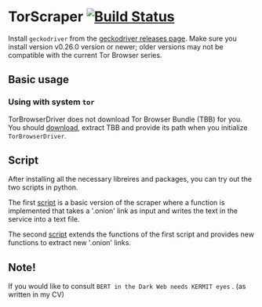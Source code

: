 # TorScraper [![Build Status](https://travis-ci.com/webfp/tor-browser-selenium.svg?branch=main)](https://travis-ci.com/webfp/tor-browser-selenium)

Install `geckodriver` from the [geckodriver releases page](https://github.com/mozilla/geckodriver/releases/). Make sure you install version v0.26.0 version or newer; older versions may not be compatible with the current Tor Browser series.

## Basic usage
### Using with system `tor`

TorBrowserDriver does not download Tor Browser Bundle (TBB) for you. You should [download](https://www.torproject.org/projects/torbrowser.html.en), extract TBB and provide its path when you initialize `TorBrowserDriver`.


## Script

After installing all the necessary libreires and packages, you can try out the two scripts in python.

The first [script](https://github.com/LeonardRanaldi/TorScraper/blob/main/scraper.py) is a basic version of the scraper where a function is implemented that takes a '.onion' link as input and writes the text in the service into a text file.

The second [script](https://github.com/LeonardRanaldi/TorScraper/blob/main/torVerScraper.py) extends the functions of the first script and provides new functions to extract new '.onion' links.


## Note!

If you would like to consult `BERT in the Dark Web needs KERMIT eyes` . (as written in my CV)


